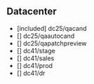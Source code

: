 ## Datacenter
- [included] dc25/qacand
- [] dc25/qaautocand
- [] dc25/qapatchpreview
- [] dc41/stage
- [] dc41/sales
- [] dc41/prod
- [] dc41/dr

